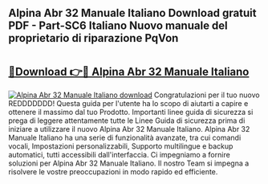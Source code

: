 ## Alpina Abr 32 Manuale Italiano Download gratuit PDF - Part-SC6 Italiano Nuovo manuale del proprietario di riparazione PqVon

# <h2><a href="http://dffctq4.blite.top/?on=Alpina+Abr+32+Manuale+Italiano">🔗Download 👉🔴 Alpina Abr 32 Manuale Italiano</a></h2>

[![Alpina Abr 32 Manuale Italiano download](https://i.imgur.com/lujVjoI.png)](http://dffctq4.blite.top/?on=Alpina+Abr+32+Manuale+Italiano)
Congratulazioni per il tuo nuovo REDDDDDDD! Questa guida per l'utente ha lo scopo di aiutarti a capire e ottenere il massimo dal tuo Prodotto. Importanti linee guida di sicurezza si prega di leggere attentamente tutte le Linee Guida di sicurezza prima di iniziare a utilizzare il nuovo Alpina Abr 32 Manuale Italiano. Alpina Abr 32 Manuale Italiano ha una serie di funzionalità avanzate, tra cui comandi vocali, Impostazioni personalizzabili, Supporto multilingue e backup automatici, tutti accessibili dall'interfaccia. Ci impegniamo a fornire soluzioni per Alpina Abr 32 Manuale Italiano. Il nostro Team si impegna a risolvere le vostre preoccupazioni in modo rapido ed efficiente.
